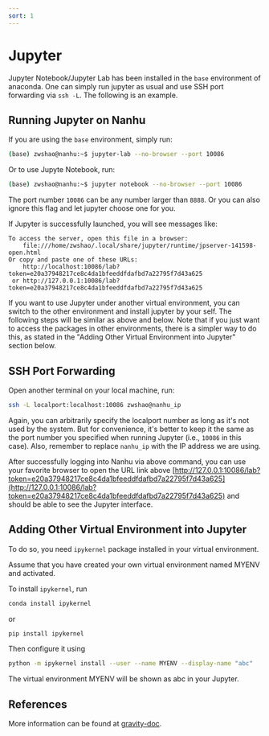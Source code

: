 ```yaml
---
sort: 1
--- 
```


# Jupyter

Jupyter Notebook/Jupyter Lab has been installed in the `base` environment of anaconda. One can simply run jupyter as usual and use SSH port forwarding via `ssh -L`. The following is an example.

## Running Jupyter on Nanhu
If you are using the `base` environment, simply run:
```bash
(base) zwshao@nanhu:~$ jupyter-lab --no-browser --port 10086
```
Or to use Jupyte Notebook, run:
```bash
(base) zwshao@nanhu:~$ jupyter notebook --no-browser --port 10086
```
The port number `10086` can be any number larger than `8888`. Or you can also ignore this flag and let jupyter choose one for you.

If Jupyter is successfully launched, you will see messages like:
```text
To access the server, open this file in a browser:
    file:///home/zwshao/.local/share/jupyter/runtime/jpserver-141598-open.html
Or copy and paste one of these URLs:
    http://localhost:10086/lab?token=e20a37948217ce8c4da1bfeeddfdafbd7a22795f7d43a625
 or http://127.0.0.1:10086/lab?token=e20a37948217ce8c4da1bfeeddfdafbd7a22795f7d43a625
```

If you want to use Jupyter under another virtual environment, you can switch to the other environment and install jupyter by your self. The following steps will be similar as above and below. Note that if you just want to access the packages in other environments, there is a simpler way to do this, as stated in the "Adding Other Virtual Environment into Jupyter" section below.

## SSH Port Forwarding
Open another terminal on your local machine, run:
```bash
ssh -L localport:localhost:10086 zwshao@nanhu_ip
```
Again, you can arbitrarily specify the localport number as long as it's not used by the system. But for convenience, it's better to keep it the same as the port number you specified when running Jupyter (i.e., `10086` in this case). Also, remember to replace `nanhu_ip` with the IP address we are using.

After successfully logging into Nanhu via above command, you can use your favorite browser to open the URL link above [http://127.0.0.1:10086/lab?token=e20a37948217ce8c4da1bfeeddfdafbd7a22795f7d43a625](http://127.0.0.1:10086/lab?token=e20a37948217ce8c4da1bfeeddfdafbd7a22795f7d43a625) and should be able to see the Jupyter interface.

## Adding Other Virtual Environment into Jupyter
To do so, you need `ipykernel` package installed in your virtual environment.

Assume that you have created your own virtual environment named MYENV and activated.

To install `ipykernel`, run
```bash
conda install ipykernel
```
or
```bash
pip install ipykernel
```
Then configure it using
```bash
python -m ipykernel install --user --name MYENV --display-name "abc"
```
The virtual environment MYENV will be shown as abc in your Jupyter.

## References
More information can be found at [gravity-doc](https://gravity-doc.github.io/tools/jupyter.html).